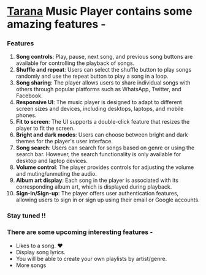 # [Tarana](https://singlebucks.blogspot.com/2021/08/music-player.html) Music Player contains some amazing features -

### Features

1. **Song controls**: Play, pause, next song, and previous song buttons are available for controlling the playback of songs.
2. **Shuffle and repeat**: Users can select the shuffle button to play songs randomly and use the repeat button to play a song in a loop.
3. **Song sharing**: The player allows users to share individual songs with others through popular platforms such as WhatsApp, Twitter, and Facebook.
4. **Responsive UI**: The music player is designed to adapt to different screen sizes and devices, including desktops, laptops, and mobile phones.
5. **Fit to screen**: The UI supports a double-click feature that resizes the player to fit the screen.
6. **Bright and dark modes**: Users can choose between bright and dark themes for the player's user interface.
7. **Song search**: Users can search for songs based on genre or using the search bar. However, the search functionality is only available for desktop and laptop devices.
8. **Volume control**: The player provides controls for adjusting the volume and muting/unmuting the audio.
9. **Album art display**: Each song in the player is associated with its corresponding album art, which is displayed during playback.
10. **Sign-in/Sign-up**: The player offers user authentication features, allowing users to sign in or sign up using their email or Google accounts.


### Stay tuned !! 

### There are some upcoming interesting features -


* Likes to a song. :heart:
* Display song lyrics.
* You will be able to create your own playlists by artist/genre.
* More songs 
